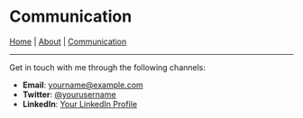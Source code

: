 # Communication

[Home](./index.md) | [About](./about.md) | [Communication](./communication.md)

---

Get in touch with me through the following channels:

- **Email**: [yourname@example.com](mailto:yourname@example.com)
- **Twitter**: [@yourusername](https://twitter.com/yourusername)
- **LinkedIn**: [Your LinkedIn Profile](https://www.linkedin.com/in/yourprofile)
